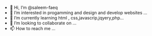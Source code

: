 - 👋 Hi, I’m @saleem-faeq
- 👀 I’m interested in progamming and design and develop websites ...
- 🌱 I’m currently learning html , css,javascrip,jqyery,php...
- 💞️ I’m looking to collaborate on ...
- 📫 How to reach me ...

<!---
saleem-faeq/saleem-faeq is a ✨ special ✨ repository because its `README.md` (this file) appears on your GitHub profile.
You can click the Preview link to take a look at your changes.
--->
